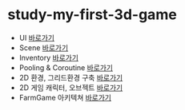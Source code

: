 # study-my-first-3d-game

- UI [바로가기](./Scripts/UI.md)
- Scene [바로가기](./Scripts/Scene.md)
- Inventory [바로가기](./Scripts/Inventory.md)
- Pooling & Coroutine [바로가기](./Scripts/Pooling.md)
- 2D 환경, 그리드환경 구축 [바로가기](./Scripts/2dEnvironment.md)
- 2D 게임 캐릭터, 오브젝트 [바로가기](./Scripts/2dObject.md)
- FarmGame 아키텍쳐 [바로가기](./Scripts/FarmingGame.md)

